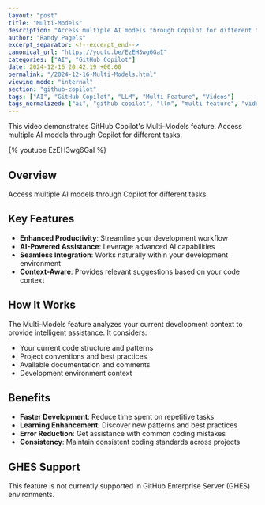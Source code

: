 ```yaml
---
layout: "post"
title: "Multi-Models"
description: "Access multiple AI models through Copilot for different tasks."
author: "Randy Pagels"
excerpt_separator: <!--excerpt_end-->
canonical_url: "https://youtu.be/EzEH3wg6GaI"
categories: ["AI", "GitHub Copilot"]
date: 2024-12-16 20:42:19 +00:00
permalink: "/2024-12-16-Multi-Models.html"
viewing_mode: "internal"
section: "github-copilot"
tags: ["AI", "GitHub Copilot", "LLM", "Multi Feature", "Videos"]
tags_normalized: ["ai", "github copilot", "llm", "multi feature", "videos"]
---
```


This video demonstrates GitHub Copilot's Multi-Models feature. Access multiple AI models through Copilot for different tasks.<!--excerpt_end-->

{% youtube EzEH3wg6GaI %}

## Overview

Access multiple AI models through Copilot for different tasks.

## Key Features

- **Enhanced Productivity**: Streamline your development workflow
- **AI-Powered Assistance**: Leverage advanced AI capabilities
- **Seamless Integration**: Works naturally within your development environment
- **Context-Aware**: Provides relevant suggestions based on your code context

## How It Works

The Multi-Models feature analyzes your current development context to provide intelligent assistance. It considers:

- Your current code structure and patterns
- Project conventions and best practices
- Available documentation and comments
- Development environment context

## Benefits

- **Faster Development**: Reduce time spent on repetitive tasks
- **Learning Enhancement**: Discover new patterns and best practices
- **Error Reduction**: Get assistance with common coding mistakes
- **Consistency**: Maintain consistent coding standards across projects

## GHES Support

This feature is not currently supported in GitHub Enterprise Server (GHES) environments.
